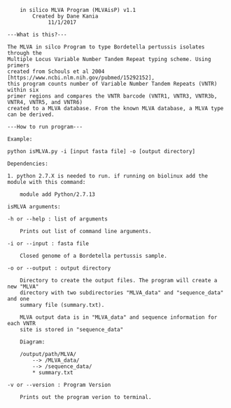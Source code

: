 		in silico MLVA Program (MLVAisP) v1.1
			Created by Dane Kania
			     11/1/2017

	---What is this?---

	The MLVA in silco Program to type Bordetella pertussis isolates through the
	Multiple Locus Variable Number Tandem Repeat typing scheme. Using primers
	created from Schouls et al 2004 [https://www.ncbi.nlm.nih.gov/pubmed/15292152],
	this program counts number of Variable Number Tandem Repeats (VNTR) within six
	primer regions and compares the VNTR barcode (VNTR1, VNTR3, VNTR3b, VNTR4, VNTR5, and VNTR6)
	created to a MLVA database. From the known MLVA database, a MLVA type can be derived. 

	---How to run program---

	Example: 

	python isMLVA.py -i [input fasta file] -o [output directory] 
	
	Dependencies:

	1. python 2.7.X is needed to run. if running on biolinux add the module with this command:

		module add Python/2.7.13

	isMLVA arguments:
	
	-h or --help : list of arguments

		Prints out list of command line arguments.

	-i or --input : fasta file

		Closed genome of a Bordetella pertussis sample. 

	-o or --output : output directory
	
		Directory to create the output files. The program will create a new "MLVA"
		directory with two subdirectories "MLVA_data" and "sequence_data" and one
		summary file (summary.txt).

		MLVA output data is in "MLVA_data" and sequence information for each VNTR
		site is stored in "sequence_data"

		Diagram:

		/output/path/MLVA/
			--> /MLVA_data/
			--> /sequence_data/
			* summary.txt

	-v or --version : Program Version
	
		Prints out the program verion to terminal.		

 
